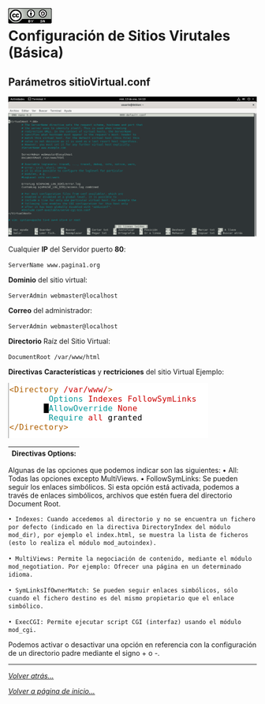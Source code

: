 <img src="/imagenes/MI-LICENCIA88x31.png" style="float: left; margin-right: 10px;" />

# Configuración de Sitios Virutales (Básica)

## Parámetros sitioVirtual.conf

![ConfigiracionBasica](../../../imagenes/apache2/ConfigiracionBasica.png)

Cualquier **IP** del Servidor puerto **80**:

``ServerName www.pagina1.org``

**Dominio** del sitio virtual:

``ServerAdmin webmaster@localhost``

**Correo** del administrador:

``ServerAdmin webmaster@localhost``

**Directorio** Raíz del Sitio Virtual:

``DocumentRoot /var/www/html``

**Directivas** **Características** y **rectriciones** del sitio Virtual Ejemplo:

![ConfigiracionBasica](../../../imagenes/apache2/directoryBasica.jpg)


| Directivas Options: |
| -- |
Algunas de las opciones que podemos indicar son las siguientes:
    • All: Todas las opciones excepto MultiViews.
    • FollowSymLinks: Se pueden seguir los enlaces simbólicos. Si esta opción está activada, podemos a través de enlaces simbólicos, archivos que estén fuera del directorio Document Root.

    • Indexes: Cuando accedemos al directorio y no se encuentra un fichero por defecto (indicado en la directiva DirectoryIndex del módulo mod_dir), por ejemplo el index.html, se muestra la lista de ficheros (esto lo realiza el módulo mod_autoindex).

    • MultiViews: Permite la negociación de contenido, mediante el módulo mod_negotiation. Por ejemplo: Ofrecer una página en un determinado idioma.

    • SymLinksIfOwnerMatch: Se pueden seguir enlaces simbólicos, sólo cuando el fichero destino es del mismo propietario que el enlace simbólico.

    • ExecCGI: Permite ejecutar script CGI (interfaz) usando el módulo mod_cgi.

Podemos activar o desactivar una opción en referencia con la configuración de un directorio padre mediante el signo + o -.
_________________________________________________
*[Volver atrás...](../README.md)*

*[Volver a página de inicio...](../../../README.md)*